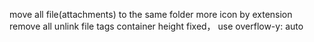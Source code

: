 move all file(attachments) to the same folder
more icon by extension
remove all unlink file
tags container height fixed， use overflow-y: auto
